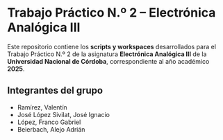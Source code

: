 # Trabajo Práctico N.º 2 – Electrónica Analógica III

Este repositorio contiene los **scripts y workspaces** desarrollados para el Trabajo Práctico N.º 2 de la asignatura **Electrónica Analógica III** de la **Universidad Nacional de Córdoba**, correspondiente al año académico **2025**.

## Integrantes del grupo

- Ramírez, Valentín
- José López Sivilat, José Ignacio
- López, Franco Gabriel
- Beierbach, Alejo Adrián
